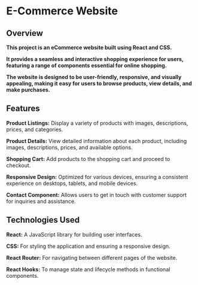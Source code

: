 # E-Commerce Website

## Overview
**This project is an eCommerce website built using React and CSS.**

**It provides a seamless and interactive shopping experience for users, featuring a range of components essential for online shopping.**

**The website is designed to be user-friendly, responsive, and visually appealing, making it easy for users to browse products, view details, and make purchases.**

## Features
**Product Listings:** 
Display a variety of products with images, descriptions, prices, and categories.

**Product Details:** 
View detailed information about each product, including images, descriptions, prices, and available options.

**Shopping Cart:** 
Add products to the shopping cart and proceed to checkout.

**Responsive Design:** 
Optimized for various devices, ensuring a consistent experience on desktops, tablets, and mobile devices.

**Contact Component:** 
Allows users to get in touch with customer support for inquiries and assistance.

## Technologies Used
**React:** 
A JavaScript library for building user interfaces.

**CSS:** 
For styling the application and ensuring a responsive design.

**React Router:** 
For navigating between different pages of the website.

**React Hooks:** 
To manage state and lifecycle methods in functional components.
